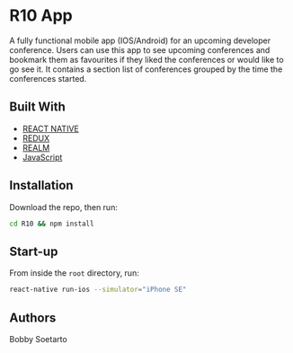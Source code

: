 # R10 App
A fully functional mobile app (IOS/Android) for an upcoming developer conference. Users can use this app to see upcoming conferences and bookmark them as favourites if they liked the conferences or would like to go see it. It contains a section list of conferences grouped by the time the conferences started.

## Built With

* [REACT NATIVE](https://facebook.github.io/react-native/)
* [REDUX](http://redux.js.org/docs/introduction/)
* [REALM](https://realm.io/products/realm-database/)
* [JavaScript](https://www.javascript.com/) 

## Installation

Download the repo, then run:

```bash
cd R10 && npm install
```

## Start-up

From inside the `root` directory, run:

```bash
react-native run-ios --simulator="iPhone SE"
```

## Authors
Bobby Soetarto